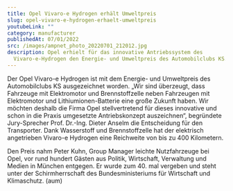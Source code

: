 ```yaml
---
title: Opel Vivaro-e Hydrogen erhält Umweltpreis
slug: opel-vivaro-e-hydrogen-erhaelt-umweltpreis
youtubeLink: ""
category: manufacturer
publishedAt: 07/01/2022
src: /images/ampnet_photo_20220701_212012.jpg
description: Opel erhielt für das innovative Antriebssystem des
  Vivaro-e-Hydrogen den Energie- und Umweltpreis des Automobilclubs KS.
---
```

Der Opel Vivaro-e Hydrogen ist mit dem Energie- und Umweltpreis des Automobilclubs KS ausgezeichnet worden. „Wir sind überzeugt, dass Fahrzeuge mit Elektromotor und Brennstoffzelle neben Fahrzeugen mit Elektromotor und Lithiumionen-Batterie eine große Zukunft haben. Wir möchten deshalb die Firma Opel stellvertretend für dieses innovative und schon in die Praxis umgesetzte Antriebskonzept auszeichnen“, begründete Jury-Sprecher Prof. Dr.-Ing. Dieter Anselm die Entscheidung für den Transporter. Dank Wasserstoff und Brennstoffzelle hat der elektrisch angetrieben Vivaro-e Hydrogen eine Reichweite von bis zu 400 Kilometern.

Den Preis nahm Peter Kuhn, Group Manager leichte Nutzfahrzeuge bei Opel, vor rund hundert Gästen aus Politik, Wirtschaft, Verwaltung und Medien in München entgegen. Er wurde zum 40. mal vergeben und steht unter der Schirmherrschaft des Bundesministeriums für Wirtschaft und Klimaschutz. (aum)